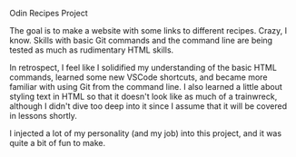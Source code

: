 Odin Recipes Project

The goal is to make a website with some links to different
recipes. Crazy, I know. Skills with basic Git commands and the
command line are being tested as much as rudimentary HTML skills.

In retrospect, I feel like I solidified my understanding of the basic
HTML commands, learned some new VSCode shortcuts, and became more
familiar with using Git from the command line. I also learned a little
about styling text in HTML so that it doesn't look like as much of a
trainwreck, although I didn't dive too deep into it since I assume that
it will be covered in lessons shortly.

I injected a lot of my personality (and my job) into this project, and it
was quite a bit of fun to make.